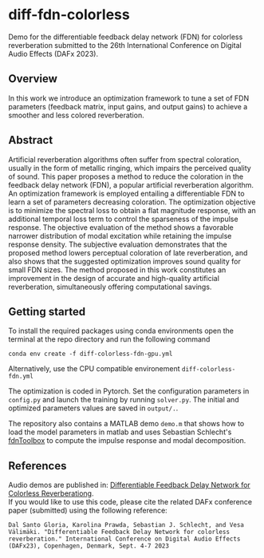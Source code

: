 # diff-fdn-colorless
Demo for the differentiable feedback delay network (FDN) for colorless reverberation submitted to the 26th International Conference on Digital Audio Effects (DAFx 2023). 
## Overview 
In this work we introduce an optimization framework to tune a set of FDN parameters (feedback matrix, input gains, and output gains) to achieve a smoother and less colored reverberation. 
## Abstract 
Artificial reverberation algorithms often suffer from spectral coloration, usually in the form of metallic ringing, which impairs the perceived quality of sound. This paper proposes a method to reduce the coloration in the feedback delay network (FDN), a popular artificial reverberation algorithm. An optimization framework is employed entailing a differentiable FDN to learn a set of parameters decreasing coloration. The optimization objective is to minimize the spectral loss to obtain a flat magnitude response, with an additional temporal loss term to control the sparseness of the impulse response. The objective evaluation of the method shows a favorable narrower distribution of modal excitation while retaining the impulse response density. The subjective evaluation demonstrates that the proposed method lowers perceptual coloration of late reverberation, and also shows that the suggested optimization improves sound quality for small FDN sizes. The method proposed in this work constitutes an improvement in the design of accurate and high-quality artificial reverberation, simultaneously offering computational savings.

## Getting started 
To install the required packages using conda environments open the terminal at the repo directory and run the following command
```
conda env create -f diff-colorless-fdn-gpu.yml
```
Alternatively, use the CPU compatible environement `diff-colorless-fdn.yml`  

The optimization is coded in Pytorch. Set the configuration parameters in `config.py` and launch the training by running `solver.py`. The initial and optimized parameters values are saved in `output/.`.

The repository also contains a MATLAB demo `demo.m` that shows how to load the model parameters in matlab and uses Sebastian Schlecht's [fdnToolbox](https://github.com/SebastianJiroSchlecht/fdnToolbox) to compute the impulse response and modal decomposition. 

## References
Audio demos are published in: [Differentiable Feedback Delay Network for Colorless Reverberationg](http://research.spa.aalto.fi/publications/papers/dafx23-colorless-fdn/).  
If you would like to use this code, please cite the related DAFx conference paper (submitted) using the following reference:
```
Dal Santo Gloria, Karolina Prawda, Sebastian J. Schlecht, and Vesa Välimäki. "Differentiable Feedback Delay Network for colorless reverberation." International Conference on Digital Audio Effects (DAFx23), Copenhagen, Denmark, Sept. 4-7 2023 
```
